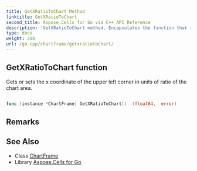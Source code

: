 ```yaml
---
title: GetXRatioToChart Method 
linktitle: GetXRatioToChart
second_title: Aspose.Cells for Go via C++ API Reference
description: 'GetXRatioToChart method. Encapsulates the function that represents getxratiotochart in Go.'
type: docs
weight: 200
url: /go-cpp/chartframe/getxratiotochart/
---
```


## GetXRatioToChart function

Gets or sets the x coordinate of the upper left corner in units of ratio of the chart area.

```go

func (instance *ChartFrame) GetXRatioToChart()  (float64,  error) 

```

## Remarks


## See Also

* Class [ChartFrame](../)
* Library [Aspose.Cells for Go](../../)
